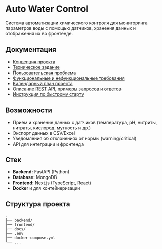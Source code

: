 # Auto Water Control

Система автоматизации химического контроля для мониторинга параметров воды с помощью датчиков, хранения данных и отображения их во фронтенде.

## Документация

- [Концепция проекта](./docs/КОНЦЕПЦИЯ_ПРОЕКТА.md)
- [Техническое задание](./docs/ТЕХНИЧЕСКОЕ_ЗАДАНИЕ.md)
- [Пользовательская проблема](./docs/ПОЛЬЗОВАТЕЛЬСКАЯ_ПРОБЛЕМА.md)
- [Функциональные и нефункциональные требования](./docs/ТРЕБОВАНИЯ.md)
- [Календарный план проекта](./docs/КАЛЕНДАРНЫЙ_ПЛАН.md)
- [Описание REST API, примеры запросов и ответов](./docs/API.md)
- [Инструкция по быстрому старту](./docs/БЫСТРЫЙ_СТАРТ.md)

## Возможности

- Приём и хранение данных с датчиков (температура, pH, нитриты, нитраты, кислород, мутность и др.)
- Экспорт данных в CSV/Excel
- Уведомления об отклонениях от нормы (warning/critical)
- API для интеграции и фронтенда

## Стек

- **Backend:** FastAPI (Python)
- **Database:** MongoDB
- **Frontend:** Next.js (TypeScript, React)
- **Docker** и для контейнеризации

## Структура проекта

```
.
├── backend/
├── frontend/
├── docs/
├── .env
├── docker-compose.yml
└── ...
```